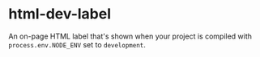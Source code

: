 # html-dev-label
An on-page HTML label that's shown when your project is compiled with `process.env.NODE_ENV` set to `development`.
